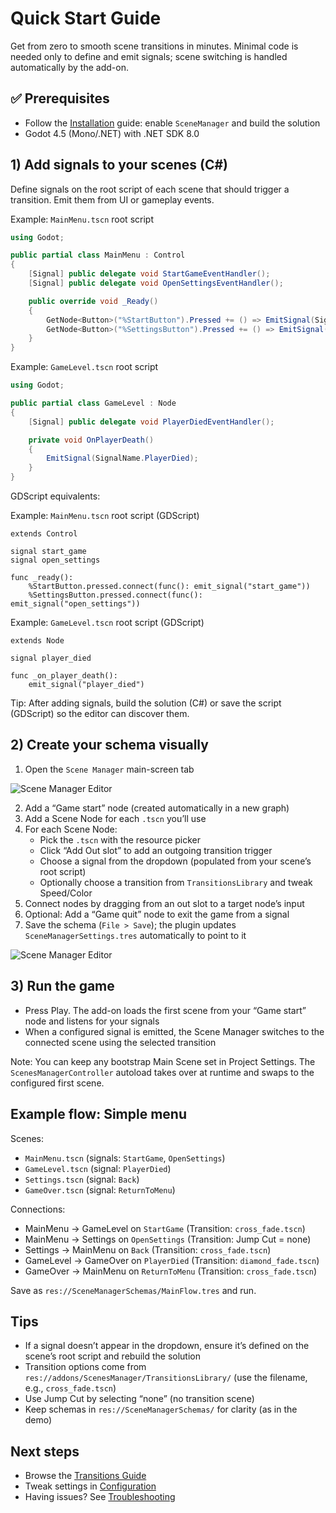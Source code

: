 # Quick Start Guide

Get from zero to smooth scene transitions in minutes. Minimal code is needed only to define and emit signals; scene switching is handled automatically by the add-on.

## ✅ Prerequisites

- Follow the [Installation](installation.md) guide: enable `SceneManager` and build the solution
- Godot 4.5 (Mono/.NET) with .NET SDK 8.0

## 1) Add signals to your scenes (C#)

Define signals on the root script of each scene that should trigger a transition. Emit them from UI or gameplay events.

Example: `MainMenu.tscn` root script

```csharp
using Godot;

public partial class MainMenu : Control
{
    [Signal] public delegate void StartGameEventHandler();
    [Signal] public delegate void OpenSettingsEventHandler();

    public override void _Ready()
    {
        GetNode<Button>("%StartButton").Pressed += () => EmitSignal(SignalName.StartGame);
        GetNode<Button>("%SettingsButton").Pressed += () => EmitSignal(SignalName.OpenSettings);
    }
}
```

Example: `GameLevel.tscn` root script

```csharp
using Godot;

public partial class GameLevel : Node
{
    [Signal] public delegate void PlayerDiedEventHandler();

    private void OnPlayerDeath()
    {
        EmitSignal(SignalName.PlayerDied);
    }
}
```

GDScript equivalents:

Example: `MainMenu.tscn` root script (GDScript)

```gdscript
extends Control

signal start_game
signal open_settings

func _ready():
    %StartButton.pressed.connect(func(): emit_signal("start_game"))
    %SettingsButton.pressed.connect(func(): emit_signal("open_settings"))
```

Example: `GameLevel.tscn` root script (GDScript)

```gdscript
extends Node

signal player_died

func _on_player_death():
    emit_signal("player_died")
```

Tip: After adding signals, build the solution (C#) or save the script (GDScript) so the editor can discover them.

## 2) Create your schema visually

1. Open the `Scene Manager` main-screen tab

![Scene Manager Editor](/imgs/screenshot-beta-tab.png)

2. Add a “Game start” node (created automatically in a new graph)
3. Add a Scene Node for each `.tscn` you’ll use
4. For each Scene Node:
   - Pick the `.tscn` with the resource picker
   - Click “Add Out slot” to add an outgoing transition trigger
   - Choose a signal from the dropdown (populated from your scene’s root script)
   - Optionally choose a transition from `TransitionsLibrary` and tweak Speed/Color
5. Connect nodes by dragging from an out slot to a target node’s input
6. Optional: Add a “Game quit” node to exit the game from a signal
7. Save the schema (`File > Save`); the plugin updates `SceneManagerSettings.tres` automatically to point to it

![Scene Manager Editor](/imgs/screenshot-beta-1.png)

## 3) Run the game

- Press Play. The add-on loads the first scene from your “Game start” node and listens for your signals
- When a configured signal is emitted, the Scene Manager switches to the connected scene using the selected transition

Note: You can keep any bootstrap Main Scene set in Project Settings. The `ScenesManagerController` autoload takes over at runtime and swaps to the configured first scene.

## Example flow: Simple menu

Scenes:
- `MainMenu.tscn` (signals: `StartGame`, `OpenSettings`)
- `GameLevel.tscn` (signal: `PlayerDied`)
- `Settings.tscn` (signal: `Back`)
- `GameOver.tscn` (signal: `ReturnToMenu`)

Connections:
- MainMenu → GameLevel on `StartGame` (Transition: `cross_fade.tscn`)
- MainMenu → Settings on `OpenSettings` (Transition: Jump Cut = none)
- Settings → MainMenu on `Back` (Transition: `cross_fade.tscn`)
- GameLevel → GameOver on `PlayerDied` (Transition: `diamond_fade.tscn`)
- GameOver → MainMenu on `ReturnToMenu` (Transition: `cross_fade.tscn`)

Save as `res://SceneManagerSchemas/MainFlow.tres` and run.

## Tips

- If a signal doesn’t appear in the dropdown, ensure it’s defined on the scene’s root script and rebuild the solution
- Transition options come from `res://addons/ScenesManager/TransitionsLibrary/` (use the filename, e.g., `cross_fade.tscn`)
- Use Jump Cut by selecting “none” (no transition scene)
- Keep schemas in `res://SceneManagerSchemas/` for clarity (as in the demo)

## Next steps

- Browse the [Transitions Guide](transitions.md)
- Tweak settings in [Configuration](configuration.md)
- Having issues? See [Troubleshooting](troubleshooting.md)